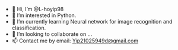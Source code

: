- 👋 Hi, I’m @L-hoyip98
- 👀 I’m interested in Python.
- 🌱 I’m currently learning Neural network for image recognition and classification.
- 💞️ I’m looking to collaborate on ...
- 📫 Contact me by email: Yip21025949d@gmail.com

<!---
L-hoyip98/L-hoyip98 is a ✨ special ✨ repository because its `README.md` (this file) appears on your GitHub profile.
You can click the Preview link to take a look at your changes.
--->
